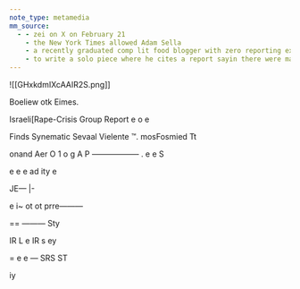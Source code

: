 ```yaml
---
note_type: metamedia
mm_source:
  - - zei on X on February 21
    - the New York Times allowed Adam Sella
    - a recently graduated comp lit food blogger with zero reporting experience
    - to write a solo piece where he cites a report sayin there were many cases of gang rape. But the.md
---
```


![[GHxkdmIXcAAIR2S.png]]

Boeliew otk Eimes.

Israeli[Rape-Crisis Group Report e o e

Finds Synematic Sevaal Vielente ™. mosFosmied Tt

onand Aer O 1 o g
A P ——————
. e e S

e e e ad ity e

JE— |-

e i~ ot ot prre———

== ——— Sty

IR L e IR s ey

= e e —
SRS ST

iy

